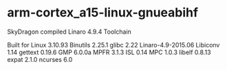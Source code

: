 # arm-cortex_a15-linux-gnueabihf
SkyDragon compiled Linaro 4.9.4 Toolchain

Built for Linux 3.10.93
Binutils 2.25.1
glibc 2.22
Linaro-4.9-2015.06
Libiconv 1.14
gettext 0.19.6
GMP 6.0.0a
MPFR 3.1.3
ISL 0.14
MPC 1.0.3
libelf 0.8.13
expat 2.1.0
ncurses 6.0